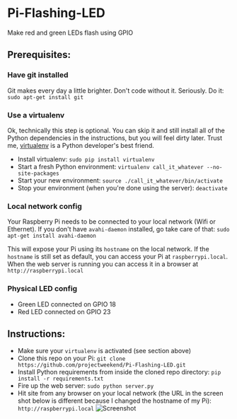 Pi-Flashing-LED
===============

Make red and green LEDs flash using GPIO

## Prerequisites:

### Have git installed
Git makes every day a little brighter. Don't code without it. Seriously. Do it: `sudo apt-get install git`

### Use a virtualenv
Ok, technically this step is optional. You can skip it and still install all of the Python dependencies in the instructions, but you will feel dirty later. Trust me, [virtualenv](http://www.virtualenv.org/) is a Python developer's best friend.

* Install virtualenv: `sudo pip install virtualenv`
* Start a fresh Python environment: `virtualenv call_it_whatever --no-site-packages`
* Start your new environment: `source ./call_it_whatever/bin/activate`
* Stop your environment (when you're done using the server): `deactivate`

### Local network config
Your Raspberry Pi needs to be connected to your local network (Wifi or Ethernet). If you don't have `avahi-daemon` installed, go take care of that: `sudo apt-get install avahi-daemon`

This will expose your Pi using its `hostname` on the local network. If the `hostname` is still set as default, you can access your Pi at `raspberrypi.local`. When the web server is running you can access it in a browser at `http://raspberrypi.local`

### Physical LED config
* Green LED connected on GPIO 18
* Red LED connected on GPIO 23

## Instructions:

* Make sure your `virtualenv` is activated (see section above)
* Clone this repo on your Pi: `git clone https://github.com/projectweekend/Pi-Flashing-LED.git`
* Install Python requirements from inside the cloned repo directory: `pip install -r requirements.txt`
* Fire up the web server: `sudo python server.py`
* Hit site from any browser on your local network (the URL in the screen shot below is different because I changed the hostname of my Pi): `http://raspberrypi.local`
![Screenshot](https://raw.github.com/projectweekend/Pi-Flashing-LED/master/screenshot.png)
